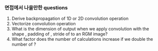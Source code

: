 ### 면접에서 나올만한 questions
1. Derive backpropagation of 1D or 2D convolution operation
2. Vectorize convolution operation
3. What is the dimension of output when we apply convolution with the shape , padding of , stride of to an RGM image?
4. What factor does the number of calculations increase if we double the number of ?
